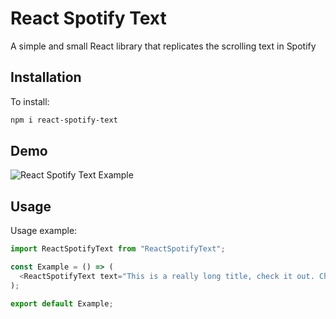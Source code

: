 # React Spotify Text

A simple and small React library that replicates the scrolling text in Spotify

## Installation

To install:

```bash
npm i react-spotify-text
```

## Demo

![React Spotify Text Example](https://github.com/dazzatron/react-spotify-text/example.gif)

## Usage

Usage example:

```typescript
import ReactSpotifyText from "ReactSpotifyText";

const Example = () => (
  <ReactSpotifyText text="This is a really long title, check it out. Check this out." />
);

export default Example;
```
